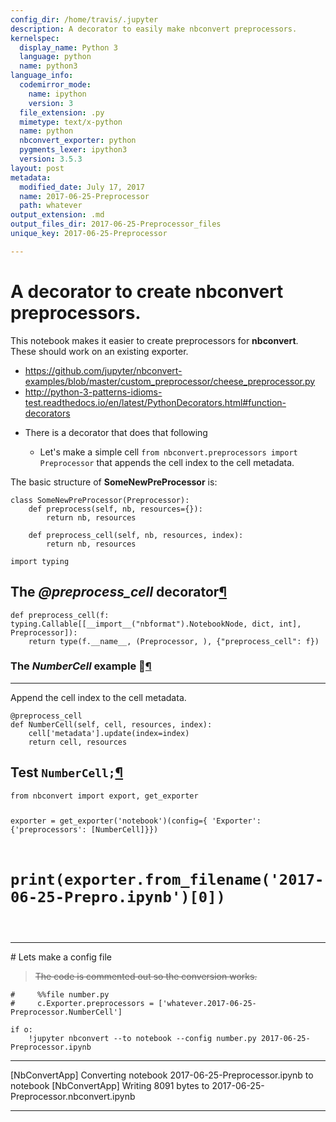 ```yaml
---
config_dir: /home/travis/.jupyter
description: A decorator to easily make nbconvert preprocessors.
kernelspec:
  display_name: Python 3
  language: python
  name: python3
language_info:
  codemirror_mode:
    name: ipython
    version: 3
  file_extension: .py
  mimetype: text/x-python
  name: python
  nbconvert_exporter: python
  pygments_lexer: ipython3
  version: 3.5.3
layout: post
metadata:
  modified_date: July 17, 2017
  name: 2017-06-25-Preprocessor
  path: whatever
output_extension: .md
output_files_dir: 2017-06-25-Preprocessor_files
unique_key: 2017-06-25-Preprocessor

---
```


# A decorator to create nbconvert preprocessors.

This notebook makes it easier to create preprocessors for __nbconvert__.  These should work on an existing exporter.

* https://github.com/jupyter/nbconvert-examples/blob/master/custom_preprocessor/cheese_preprocessor.py
* http://python-3-patterns-idioms-test.readthedocs.io/en/latest/PythonDecorators.html#function-decorators




<div class="output_markdown rendered_html output_subarea ">
<ul>
<li><p>There is a decorator that does that following</p>
<ul>
<li>Let's make a simple cell <code>from nbconvert.preprocessors import Preprocessor</code> that appends the cell index to the cell metadata.</li>
</ul>
</li>
</ul>

</div>


<div class="output_markdown rendered_html output_subarea ">
<p>The basic structure of <strong>SomeNewPreProcessor</strong> is:</p>

<pre><code>class SomeNewPreProcessor(Preprocessor): 
    def preprocess(self, nb, resources={}):
        return nb, resources

    def preprocess_cell(self, nb, resources, index):
        return nb, resources</code></pre>

</div>


<div class="output_markdown rendered_html output_subarea ">

<pre><code>import typing</code></pre>

</div>


<div class="output_markdown rendered_html output_subarea ">
<h2 id="The-@preprocess_cell-decorator">The <em>@preprocess_cell</em> decorator<a class="anchor-link" href="#The-@preprocess_cell-decorator">&#182;</a></h2>
<pre><code>def preprocess_cell(f: typing.Callable[[__import__("nbformat").NotebookNode, dict, int], Preprocessor]):
    return type(f.__name__, (Preprocessor, ), {"preprocess_cell": f})</code></pre>

</div>


<div class="output_markdown rendered_html output_subarea ">
<h3 id="The-NumberCell-example-&#128640;">The <em>NumberCell</em> example &#128640;<a class="anchor-link" href="#The-NumberCell-example-&#128640;">&#182;</a></h3><hr>
<p>Append the cell index to the cell metadata.</p>

<pre><code>@preprocess_cell
def NumberCell(self, cell, resources, index):
    cell['metadata'].update(index=index)
    return cell, resources</code></pre>

</div>


<div class="output_markdown rendered_html output_subarea ">
<h2 id="Test-NumberCell;">Test <code>NumberCell;</code><a class="anchor-link" href="#Test-NumberCell;">&#182;</a></h2>
<pre><code>from nbconvert import export, get_exporter

exporter = get_exporter('notebook')(config={
    'Exporter': {'preprocessors': [NumberCell]}})

#         print(exporter.from_filename('2017-06-25-Prepro.ipynb')[0])

</code></pre>
<hr>

</div>
# Lets make a config file

> <del>The code is commented out so the conversion works.</del>


<div class="output_markdown rendered_html output_subarea ">

<pre><code>#     %%file number.py
#     c.Exporter.preprocessors = ['whatever.2017-06-25-Preprocessor.NumberCell']</code></pre>

</div>


<div class="output_markdown rendered_html output_subarea ">

<pre><code>if o: 
    !jupyter nbconvert --to notebook --config number.py 2017-06-25-Preprocessor.ipynb</code></pre>

</div>

---
[NbConvertApp] Converting notebook 2017-06-25-Preprocessor.ipynb to notebook
[NbConvertApp] Writing 8091 bytes to 2017-06-25-Preprocessor.nbconvert.ipynb

---
